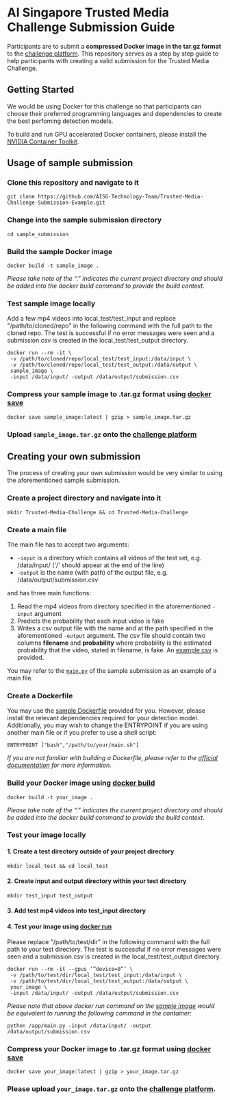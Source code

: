 # AI Singapore Trusted Media Challenge Submission Guide

Participants are to submit a **compressed Docker image in the tar.gz format** to the [challenge platform](https://trustedmedia.aisingapore.org/competition/aisg/make-submission/). This repository serves as a step by step guide to help participants with creating a valid submission for the Trusted Media Challenge.

## Getting Started

We would be using Docker for this challenge so that participants can choose their preferred programming languages and dependencies to create the best perfoming detection models.

To build and run GPU accelerated Docker containers, please install the [NVIDIA Container Toolkit](https://docs.nvidia.com/datacenter/cloud-native/container-toolkit/install-guide.html).

## Usage of sample submission

### Clone this repository and navigate to it

```
git clone https://github.com/AISG-Technology-Team/Trusted-Media-Challenge-Submission-Example.git
```

### Change into the sample submission directory

```
cd sample_submission
```

### Build the sample Docker image

```
docker build -t sample_image .
```

_Please take note of the “.” indicates the current project directory and should be added into the docker build command to provide the build context._

### Test sample image locally

Add a few mp4 videos into local_test/test_input and replace "/path/to/cloned/repo" in the following command with the full path to the cloned repo. The test is successful if no error messages were seen and a submission.csv is created in the local_test/test_output directory.

```
docker run --rm -it \
 -v /path/to/cloned/repo/local_test/test_input:/data/input \
 -v /path/to/cloned/repo/local_test/test_output:/data/output \
 sample_image \
 -input /data/input/ -output /data/output/submission.csv
```

### Compress your sample image to .tar.gz format using [docker save](https://docs.docker.com/engine/reference/commandline/save/)

```
docker save sample_image:latest | gzip > sample_image.tar.gz
```

### Upload `sample_image.tar.gz` onto the [challenge platform](https://trustedmedia.aisingapore.org/competition/aisg/make-submission/)

## Creating your own submission

The process of creating your own submission would be very similar to using the aforementioned sample submission.

### Create a project directory and navigate into it

```
mkdir Trusted-Media-Challenge && cd Trusted-Media-Challenge
```

### Create a main file

The main file has to accept two arguments:

- `-input` is a directory which contains all videos of the test set, e.g. /data/input/ ('/' should appear at the end of the line)
- `-output` is the name (with path) of the output file, e.g. /data/output/submission.csv

and has three main functions:

1. Read the mp4 videos from directory specified in the aforementioned `-input` argument
2. Predicts the probability that each input video is fake
3. Writes a csv output file with the name and at the path specified in the aforementioned `-output` argument. The csv file should contain two columns **filename** and **probability** where probability is the estimated probability that the video, stated in filename, is fake. An [example csv](local_test/test_output/sample_submission.csv) is provided.

You may refer to the [`main.py`](sample_submission/main.py) of the sample submission as an example of a main file.

### Create a Dockerfile

You may use the [sample Dockerfile](sample_submission/Dockerfile) provided for you. However, please install the relevant dependencies required for your detection model. Additionally, you may wish to change the ENTRYPOINT if you are using another main file or if you prefer to use a shell script:

```
ENTRYPOINT ["bash","/path/to/your/main.sh"]
```

_If you are not familiar with building a Dockerfile, please refer to the [official documentation](https://docs.docker.com/engine/reference/builder/) for more information._

### Build your Docker image using [docker build](https://docs.docker.com/engine/reference/commandline/build/)

```
docker build -t your_image .
```

_Please take note of the “.” indicates the current project directory and should be added into the docker build command to provide the build context._

### Test your image locally

#### 1. Create a test directory outside of your project directory

```
mkdir local_test && cd local_test
```

#### 2. Create input and output directory within your test directory

```
mkdir test_input test_output
```

#### 3. Add test mp4 videos into test_input directory

#### 4. Test your image using [docker run](https://docs.docker.com/engine/reference/run/)

Please replace "/path/to/test/dir" in the following command with the full path to your test directory. The test is successful if no error messages were seen and a submission.csv is created in the local_test/test_output directory.

```
docker run --rm -it --gpus ‘”device=0”’ \
 -v /path/to/test/dir/local_test/test_input:/data/input \
 -v /path/to/test/dir/local_test/test_output:/data/output \
 your_image \
 -input /data/input/ -output /data/output/submission.csv
```

_Please note that above docker run command on the [sample image](#Build-the-sample-Docker-image) would be equivalent to running the following command in the container:_

```
python /app/main.py -input /data/input/ -output /data/output/submission.csv
```

### Compress your Docker image to .tar.gz format using [docker save](https://docs.docker.com/engine/reference/commandline/save/)

```
docker save your_image:latest | gzip > your_image.tar.gz
```

### Please upload `your_image.tar.gz` onto the [challenge platform](https://trustedmedia.aisingapore.org/competition/aisg/make-submission/).
